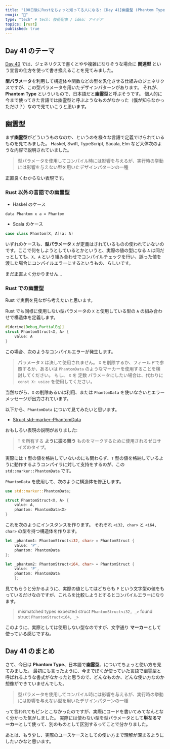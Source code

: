 ```yaml
---
title: "100日後にRustをちょっと知ってる人になる: [Day 41]幽霊型 (Phantom Type)"
emoji: "🦀"
type: "tech" # tech: 技術記事 / idea: アイデア
topics: [rust]
published: true
---
```

## Day 41 のテーマ

[Day 40](https://zenn.dev/shinyay/articles/hello-rust-day040) では、ジェネリクスで書くとやや複雑になりそうな場合に **関連型** という宣言の仕方を使って書き換えることを見てみました。

**型パラメータ**を利用して構造体や関数などの型を汎化させる仕組みのジェネリクスですが、この型パラメータを用いたデザインパターンがあります。
それが、**Phantom Type** といういもので、日本語だと**幽霊型**と呼ぶそうです。
個人的に今まで使ってきた言語では幽霊型と呼ぶようなものがなかった（僕が知らなかっただけ？）なので見ていこうと思います。

## 幽霊型

まず**幽霊型**がどういうものなのか、というのを様々な言語で定義でけられているものを見てみました。
Haskel, Swift, TypeScript, Sacala, Elm など大体次のような内容で説明されていました。

> 型パラメータを使用してコンパイル時には影響を与えるが、実行時の挙動には影響を与えない型を用いたデザインパターンの一種

正直良くわからない表現です。

### Rust 以外の言語での幽霊型

- Haskel のケース

```haskel
data Phantom x a = Phantom
```

- Scala のケース

```scala
case class Phantom[X, A](a: A)
```

いずれのケースも、**型パラメータ** `X` が定義はされているものの使われていないのです。ここで何をしようとしているとかというと、実際の値の型になる `A` は同だっとしても、`X, A` という組み合わせでコンパイルチェックを行い、誤った値を渡した場合にコンパイルエラーにするというもの、らしいです。

まだ正直よく分かりません…

### Rust での幽霊型

Rust で実例を見ながら考えたいと思います。

Rust でも同様に使用しない型パラメータの `X` と使用している型の `A` の組み合わせで構造体を定義します。

```rust
#[derive(Debug,PartialEq)]
struct PhantomStruct<X, A> {
    value: A
}
```

この場合、次のようなコンパイルエラーが発生します。

>パラメータ `X` は決して使用されません。
>`X` を削除するか、フィールドで参照するか、あるいは `PhantomData` のようなマーカーを使用することを検討してください。
>もし、 `X` を 定数 パラメータにしたい場合は、代わりに `const X: usize` を使用してください。

当然ながら、`X` の削除あるいは利用、または `PhantomData` を使いなさいとエラーメッセージが出力されています。

以下から、`PhantomData` について見てみたいと思います。

- [Struct std::marker::PhantomData](https://doc.rust-lang.org/std/marker/struct.PhantomData.html)

おもしろい表現の説明がありました:

> `T` を所有する **ように振る舞う** ものをマークするために使用されるゼロサイズのタイプ。

実際には `T` 型の値を格納していないのにも関わらず、`T` 型の値を格納しているように動作するようコンパイラに対して支持をするのが、この `std::marker::PhantomData` です。

`PhantomData` を使用して、次のように構造体を修正します。

```rust
use std::marker::PhantomData;

struct PhantomStruct<X, A> {
    value: A,
    phantom: PhantomData<X>
}
```

これを次のようにインスタンスを作ります。
それぞれ `<i32, char>` と `<i64, char>` の型を持つ構造体を作ります。

```rust
let _phantom1: PhantomStruct<i32, char> = PhantomStruct {
    value: 'P', 
    phantom: PhantomData
};

let _phantom2: PhantomStruct<i64, char> = PhantomStruct {
    value: 'P', 
    phantom: PhantomData
    };
```

見てもらうと分かるように、実際の値としてはどちらも `P` という文字型の値をもっているだけなのですが、これらを比較しようとするとコンパイルエラーになります。

>mismatched types
>expected struct `PhantomStruct<i32, _>`
>   found struct `PhantomStruct<i64, _>`

このように、実際としては使用しない型なのですが、文字通り **マーカー**として使っている感じですね。

## Day 41 のまとめ

さて、今日は **Phantom Type**、日本語で**幽霊型**、についてちょっと使い方を見てみました。
最初にも言ったように、今までぼくが使っていた言語で幽霊型と呼ばれるような書式がなかったと思うので、どんなものか、どんな使い方なのか想像ができていませんでした。

> 型パラメータを使用してコンパイル時には影響を与えるが、実行時の挙動には影響を与えない型を用いたデザインパターンの一種

って言われてもピンとこなかったのですが、実際にコードを書いてみてなんとなく分かった気がしました。
実際には使わない型を型パラメータとして**単なるマーカー**として使って、別のものとして区別するってことで分かりました。

あとは、もう少し、実際のユースケースとしての使い方まで理解が深まるようにしたいかなと思います。
